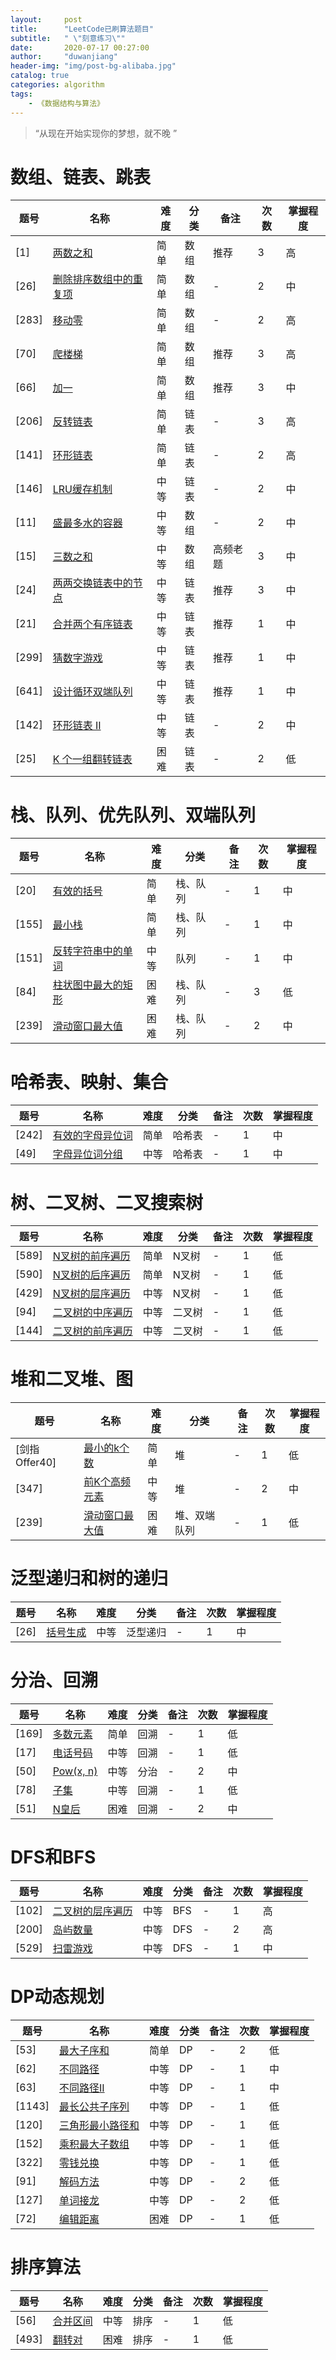```yaml
---
layout: 	post
title: 		"LeetCode已刷算法题目"
subtitle:	" \"刻意练习\""
date:		2020-07-17 00:27:00
author:		"duwanjiang"
header-img:	"img/post-bg-alibaba.jpg"
catalog: true
categories: algorithm
tags:
    - 《数据结构与算法》
---
```


> “从现在开始实现你的梦想，就不晚 ”

# 数组、链表、跳表

| 题号 | 名称 | 难度 | 分类 | 备注 | 次数 | 掌握程度 |
| --- | --- | --- | --- | --- | --- | --- |
| [1] | [两数之和](https://leetcode-cn.com/problems/two-sum/)                | 简单 | 数组| 推荐 |  3 | 高 |
| [26] | [删除排序数组中的重复项](https://leetcode-cn.com/problems/remove-duplicates-from-sorted-array/)| 简单 | 数组| - |  2 | 中 |
| [283] | [移动零](https://leetcode-cn.com/problems/move-zeroes/)              | 简单 | 数组 | - | 2 | 高 |
| [70] | [爬楼梯](https://leetcode-cn.com/problems/climbing-stairs/)            | 简单 | 数组 | 推荐 | 3 | 高 |
| [66] | [加一](https://leetcode-cn.com/problems/plus-one/)            | 简单 | 数组 | 推荐 | 3 | 中 |
| [206] | [反转链表](https://leetcode-cn.com/problems/reverse-linked-list/)        | 简单 | 链表 | - | 3 | 高 |
| [141] | [环形链表](https://leetcode-cn.com/problems/linked-list-cycle/)         | 简单 | 链表 | - | 2 | 高 |
| [146] | [LRU缓存机制](https://leetcode-cn.com/problems/lru-cache/)            | 中等 | 链表 | - |  2 | 中 |
| [11] | [盛最多水的容器](https://leetcode-cn.com/problems/container-with-most-water/)  | 中等 | 数组 | - | 2 | 中 |
| [15] | [三数之和](https://leetcode-cn.com/problems/3sum/)                  | 中等 | 数组 | 高频老题 | 3 | 中 |
| [24] | [两两交换链表中的节点](https://leetcode-cn.com/problems/swap-nodes-in-pairs/)  | 中等 | 链表 | 推荐 | 3 | 中 |
| [21] | [合并两个有序链表](https://leetcode-cn.com/problems/merge-two-sorted-lists/)  | 中等 | 链表 | 推荐 | 1 | 中 |
| [299] | [猜数字游戏](https://leetcode-cn.com/problems/bulls-and-cows/)  | 中等 | 链表 | 推荐 | 1 | 中 |
| [641] | [设计循环双端队列](https://leetcode-cn.com/problems/design-circular-deque/)  | 中等 | 链表 | 推荐 | 1 | 中 |
| [142] | [环形链表 II](https://leetcode-cn.com/problems/linked-list-cycle-ii/)      | 中等| 链表 | - | 2 | 中 |
| [25] | [K 个一组翻转链表](https://leetcode-cn.com/problems/reverse-nodes-in-k-group/)  | 困难 | 链表 | - | 2 | 低 |

# 栈、队列、优先队列、双端队列

| 题号 | 名称 | 难度 | 分类 | 备注 | 次数 | 掌握程度 |
| --- | --- | --- | --- | --- | --- | --- |
| [20] | [有效的括号](https://leetcode-cn.com/problems/valid-parentheses/)        | 简单 | 栈、队列 | - | 1 | 中 |
| [155]| [最小栈](https://leetcode-cn.com/problems/min-stack/)                | 简单 | 栈、队列 | - | 1 | 中 |
| [151] | [反转字符串中的单词](https://leetcode-cn.com/problems/reverse-words-in-a-string/)  | 中等 | 队列 | - | 1 | 中 |
| [84]| [柱状图中最大的矩形](https://leetcode-cn.com/problems/largest-rectangle-in-histogram/)| 困难 | 栈、队列 | - | 3 | 低 |
| [239]| [滑动窗口最大值](https://leetcode-cn.com/problems/sliding-window-maximum/)   | 困难 | 栈、队列 | - | 2 | 中 |

# 哈希表、映射、集合

| 题号 | 名称 | 难度 | 分类 | 备注 | 次数 | 掌握程度 |
| --- | --- | --- | --- | --- | --- | --- |
| [242] | [有效的字母异位词](https://leetcode-cn.com/problems/valid-anagram/)| 简单 | 哈希表 | - | 1 | 中 |
| [49] | [字母异位词分组](https://leetcode-cn.com/problems/group-anagrams/)        | 中等 | 哈希表 | - | 1 | 中 |

# 树、二叉树、二叉搜索树

| 题号 | 名称 | 难度 | 分类 | 备注 | 次数 | 掌握程度 |
| --- | --- | --- | --- | --- | --- | --- |
| [589] | [N叉树的前序遍历](https://leetcode-cn.com/problems/n-ary-tree-preorder-traversal/) | 简单 | N叉树 | - | 1 | 低 |
| [590] | [N叉树的后序遍历](https://leetcode-cn.com/problems/n-ary-tree-postorder-traversal/) | 简单 | N叉树 | - | 1 | 低 |
| [429] | [N叉树的层序遍历](https://leetcode-cn.com/problems/n-ary-tree-level-order-traversal/) | 中等 | N叉树 | - | 1 | 低 |
| [94] | [二叉树的中序遍历](https://leetcode-cn.com/problems/binary-tree-inorder-traversal/)   | 中等 |  二叉树  | - | 1 | 低 |
| [144] | [二叉树的前序遍历](https://leetcode-cn.com/problems/binary-tree-preorder-traversal/) | 中等 | 二叉树 | - | 1 | 低 |

# 堆和二叉堆、图

| 题号 | 名称 | 难度 | 分类 | 备注 | 次数 | 掌握程度 |
| --- | --- | --- | --- | --- | --- | --- |
| [剑指Offer40] | [最小的k个数](https://leetcode-cn.com/problems/zui-xiao-de-kge-shu-lcof/) | 简单 | 堆 | - | 1 | 低 |
| [347] | [前K个高频元素](https://leetcode-cn.com/problems/sliding-window-maximum/) | 中等 | 堆 | - | 2 | 中 |
| [239] | [滑动窗口最大值](https://leetcode-cn.com/problems/sliding-window-maximum/) | 困难 | 堆、双端队列 | - | 1 | 低 |

# 泛型递归和树的递归

| 题号 | 名称 | 难度 | 分类 | 备注 | 次数 | 掌握程度 |
| --- | --- | --- | --- | --- | --- | --- |
| [26] | [括号生成](https://leetcode-cn.com/problems/generate-parentheses/) | 中等 | 泛型递归 | - | 1 | 中 |

# 分治、回溯

| 题号 | 名称 | 难度 | 分类 | 备注 | 次数 | 掌握程度 |
| --- | --- | --- | --- | --- | --- | --- |
| [169] | [多数元素](https://leetcode-cn.com/problems/majority-element/) | 简单 | 回溯 | - | 1 | 低 |
| [17] | [电话号码](https://leetcode-cn.com/problems/letter-combinations-of-a-phone-number/) | 中等 | 回溯 | - | 1 | 低 |
| [50] | [Pow(x, n)](https://leetcode-cn.com/problems/powx-n/) | 中等 | 分治 | - | 2 | 中 |
| [78] | [子集](https://leetcode-cn.com/problems/subsets/) | 中等 | 回溯 | - | 1 | 低 |
| [51] | [N皇后](https://leetcode-cn.com/problems/n-queens/) | 困难 | 回溯 | - | 2 | 中 |

# DFS和BFS

| 题号 | 名称 | 难度 | 分类 | 备注 | 次数 | 掌握程度 |
| --- | --- | --- | --- | --- | --- | --- |
| [102] | [二叉树的层序遍历](https://leetcode-cn.com/problems/binary-tree-level-order-traversal/) | 中等 | BFS | - | 1 | 高 |
| [200] | [岛屿数量](https://leetcode-cn.com/problems/number-of-islands/) | 中等 | DFS | - | 2 | 高 |
| [529] | [扫雷游戏](https://leetcode-cn.com/problems/minesweeper/) | 中等 | DFS | - | 1 | 中 |

# DP动态规划

| 题号 | 名称 | 难度 | 分类 | 备注 | 次数 | 掌握程度 |
| --- | --- | --- | --- | --- | --- | --- |
| [53] | [最大子序和](https://leetcode-cn.com/problems/maximum-subarray/) | 简单 | DP | - | 2 | 低 |
| [62] | [不同路径](https://leetcode-cn.com/problems/unique-paths/) | 中等 | DP | - | 1 | 中 |
| [63] | [不同路径II](https://leetcode-cn.com/problems/unique-paths-ii/) | 中等 | DP | - | 1 | 中 |
| [1143] | [最长公共子序列](https://leetcode-cn.com/problems/longest-common-subsequence/) | 中等 | DP | - | 1 | 低 |
| [120] | [三角形最小路径和](https://leetcode-cn.com/problems/triangle) | 中等 | DP | - | 1 | 低 |
| [152] | [乘积最大子数组](https://leetcode-cn.com/problems/maximum-product-subarray/description/) | 中等 | DP | - | 1 | 低 |
| [322] | [零钱兑换](https://leetcode-cn.com/problems/coin-change/description/) | 中等 | DP | - | 1 | 低 |
| [91] | [解码方法](https://leetcode-cn.com/problems/decode-ways/) | 中等 | DP | - | 2 | 低 |
| [127] | [单词接龙](https://leetcode-cn.com/problems/word-ladder/) | 中等 | DP | - | 2 | 低 |
| [72] | [编辑距离](https://leetcode-cn.com/problems/edit-distance/) | 困难 | DP | - | 1 | 低 |

# 排序算法

| 题号 | 名称 | 难度 | 分类 | 备注 | 次数 | 掌握程度 |
| --- | --- | --- | --- | --- | --- | --- |
| [56] | [合并区间](https://leetcode-cn.com/problems/merge-intervals/) | 中等 | 排序 | - | 1 | 低 |
| [493] | [翻转对](https://leetcode-cn.com/problems/reverse-pairs/) | 困难 | 排序 | - | 1 | 低 |


